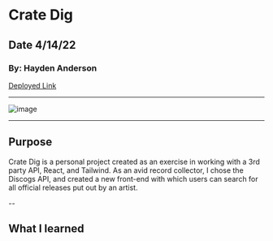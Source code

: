 # Crate Dig

## Date 4/14/22

### By: Hayden Anderson

[Deployed Link](https://crate-dig.surge.sh/)

---

![image](https://i.imgur.com/H03EXI2.png)

---

## Purpose
Crate Dig is a personal project created as an exercise in working with a 3rd party API, React, and Tailwind. As an avid record collector, I chose the Discogs API, and created a new front-end with which users can search for all official releases put out by an artist.

--

## What I learned
